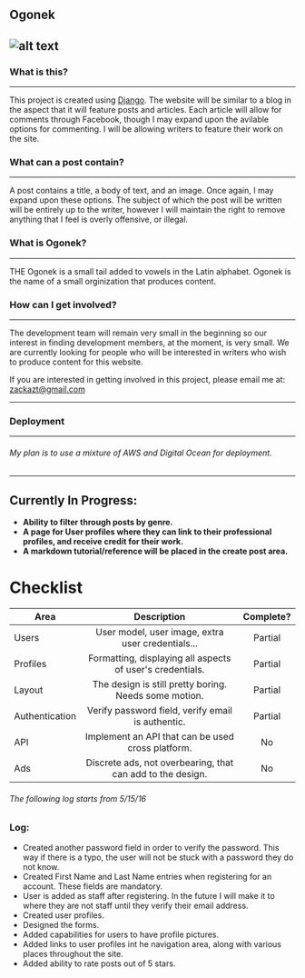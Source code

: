 Ogonek
---
![alt text](http://i.imgur.com/NhpxtJo.png "Ogonek")
---

### What is this?
---
This project is created using [Django](https://www.djangoproject.com/). The website will be similar to a blog in the aspect that it will feature posts and articles.  Each article will allow for comments through Facebook, though I may expand upon the avilable options for commenting.  I will be allowing writers to feature their work on the site.  

### What can a post contain?
---
A post contains a title, a body of text, and an image.  Once again, I may expand upon these options.  The subject of which the post will be written will be entirely up to the writer, however I will maintain the right to remove anything that I feel is overly offensive, or illegal.

### What is Ogonek?
---
THE Ogonek is a small tail added to vowels in the Latin alphabet.  Ogonek is the name of a small orginization that produces content.

### How can I get involved?
---
The development team will remain very small in the beginning so our interest in finding development members, at the moment, is very small.  We are currently looking for people who will be interested in writers who wish to produce content for this website.

If you are interested in getting involved in this project, please email me at: zackazt@gmail.com

---
### Deployment
---
###### My plan is to use a mixture of AWS and Digital Ocean for deployment. 
---
## Currently In Progress:
* **Ability to filter through posts by genre.**
* **A page for User profiles where they can link to their professional profiles, and receive credit for their work.**
* **A markdown tutorial/reference will be placed in the create post area.**

# Checklist

| Area                    | Description                                                | Complete? |
|-------------------------|:----------------------------------------------------------:|:---------:|
| Users                   | User model, user image, extra user credentials...          | Partial   |
| Profiles                | Formatting, displaying all aspects of user's credentials.  | Partial   |
| Layout                  | The design is still pretty boring.  Needs some motion.     | Partial   |
| Authentication          | Verify password field, verify email is authentic.          | Partial   |
| API                     | Implement an API that can be used cross platform.          | No        |
| Ads                     | Discrete ads, not overbearing, that can add to the design. | No        |


###### The following log starts from 5/15/16
### Log:
* Created another password field in order to verify the password.  This way if there is a typo, the user will not be stuck with a password they do not know.
* Created First Name and Last Name entries when registering for an account.  These fields are mandatory.
* User is added as staff after registering. In the future I will make it to where they are not staff until they verify their email address.
* Created user profiles.
* Designed the forms.
* Added capabilities for users to have profile pictures.
* Added links to user profiles int he navigation area, along with various places throughout the site.
* Added ability to rate posts out of 5 stars.




